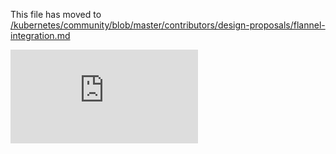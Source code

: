 This file has moved to [/kubernetes/community/blob/master/contributors/design-proposals/flannel-integration.md](https://github.com/kubernetes/community/blob/master/contributors/design-proposals/flannel-integration.md)


<!-- BEGIN MUNGE: GENERATED_ANALYTICS -->
[![Analytics](https://kubernetes-site.appspot.com/UA-36037335-10/GitHub/docs/proposals/flannel-integration.md?pixel)]()
<!-- END MUNGE: GENERATED_ANALYTICS -->
